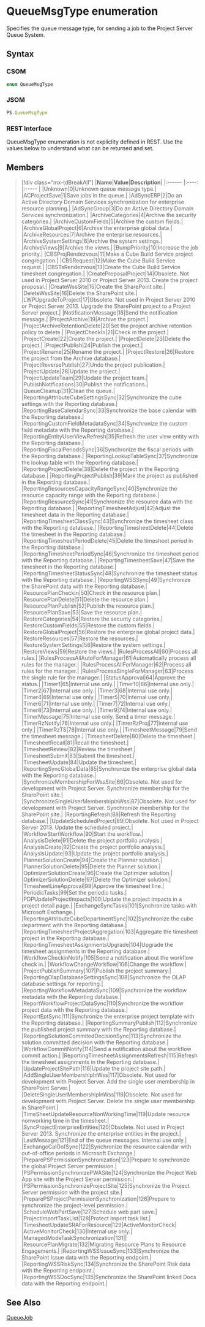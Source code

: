[comment]: # (Name:QueueMsgType)
[comment]: # (Name:Microsoft.Office.Project.Server.Library.QueueConstants+QueueMsgType)
[comment]: # (Type:Enum)
[comment]: # (Status:Verified)

# <a name="name"></a>QueueMsgType enumeration

<a name="description"></a>Specifies the queue message type, for sending a job to the Project Server Queue System.

## <a name="syntax"></a>Syntax

### CSOM

```cs
enum QueueMsgType 
```
### JSOM

```javascript
PS.QueueMsgType
```
### REST Interface

QueueMsgType enumeration is not expliclity defined in REST.  Use the values below to understand what can be returned and set.

## <a name="members"></a>Members

<a name="enumMembers"></a>
> [!div class="mx-tdBreakAll"]
|**Name**|**Value**|**Description**|
|:------ |:----: |:----- |
|<a name="Unknown"></a>Unknown|0|Unknown queue message type.|
|<a name="ACProjectSave"></a>ACProjectSave|1|Save jobs in the queue.|
|<a name="AdSyncERP"></a>AdSyncERP|2|Do an Active Directory Domain Services synchronization for enterprise resource planning.|
|<a name="AdSyncGroup"></a>AdSyncGroup|3|Do an Active Directory Domain Services synchronization.|
|<a name="ArchiveCategories"></a>ArchiveCategories|4|Archive the security categories.|
|<a name="ArchiveCustomFields"></a>ArchiveCustomFields|5|Archive the custom fields.|
|<a name="ArchiveGlobalProject"></a>ArchiveGlobalProject|6|Archive the enterprise global data.|
|<a name="ArchiveResources"></a>ArchiveResources|7|Archive the enterprise resources.|
|<a name="ArchiveSystemSettings"></a>ArchiveSystemSettings|8|Archive the system settings.|
|<a name="ArchiveViews"></a>ArchiveViews|9|Archive the views.|
|<a name="BumpPriority"></a>BumpPriority|10|Increase the job priority.|
|<a name="CBSProjRendezvous"></a>CBSProjRendezvous|11|Make a Cube Build Service project congregation.|
|<a name="CBSRequest"></a>CBSRequest|12|Make the Cube Build Service request.|
|<a name="CBSTsRendezvous"></a>CBSTsRendezvous|13|Create the Cube Build Service timesheet congregation.|
|<a name="CreateProposalProject"></a>CreateProposalProject|14|Obsolete. Not used in Project Server 2010 or Project Server 2013. Create the project proposal.|
|<a name="CreateWssSite"></a>CreateWssSite|15|Create the SharePoint site.|
|<a name="DeleteWssSite"></a>DeleteWssSite|16|Delete the SharePoint site.|
|<a name="LWPUpgradeToProject"></a>LWPUpgradeToProject|17|Obsolete. Not used in Project Server 2010 or Project Server 2013. Upgrade the SharePoint project to a Project Server project.|
|<a name="NotificationMessage"></a>NotificationMessage|18|Send the notification message.|
|<a name="ProjectArchive"></a>ProjectArchive|19|Archive the project.|
|<a name="ProjectArchiveRetentionDelete"></a>ProjectArchiveRetentionDelete|20|Set the project archive retention policy to delete.|
|<a name="ProjectCheckIn"></a>ProjectCheckIn|21|Check in the project.|
|<a name="ProjectCreate"></a>ProjectCreate|22|Create the project.|
|<a name="ProjectDelete"></a>ProjectDelete|23|Delete the project.|
|<a name="ProjectPublish"></a>ProjectPublish|24|Publish the project.|
|<a name="ProjectRename"></a>ProjectRename|25|Rename the project.|
|<a name="ProjectRestore"></a>ProjectRestore|26|Restore the project from the Archive database.|
|<a name="ProjectReversePublish"></a>ProjectReversePublish|27|Undo the project publication.|
|<a name="ProjectUpdate"></a>ProjectUpdate|28|Update the project.|
|<a name="ProjectUpdateTeam"></a>ProjectUpdateTeam|29|Update the project team.|
|<a name="PublishNotifications"></a>PublishNotifications|30|Publish the notifications.|
|<a name="QueueCleanup"></a>QueueCleanup|31|Clean the queue.|
|<a name="ReportingAttributeCubeSettingsSync"></a>ReportingAttributeCubeSettingsSync|32|Synchronize the cube settings with the Reporting database.|
|<a name="ReportingBaseCalendarSync"></a>ReportingBaseCalendarSync|33|Synchronize the base calendar with the Reporting database.|
|<a name="ReportingCustomFieldMetadataSync"></a>ReportingCustomFieldMetadataSync|34|Synchronize the custom field metadata with the Reporting database.|
|<a name="ReportingEntityUserViewRefresh"></a>ReportingEntityUserViewRefresh|35|Refresh the user view entity with the Reporting database.|
|<a name="ReportingFiscalPeriodsSync"></a>ReportingFiscalPeriodsSync|36|Synchronize the fiscal periods with the Reporting database.|
|<a name="ReportingLookupTableSync"></a>ReportingLookupTableSync|37|Synchronize the lookup table with the Reporting database.|
|<a name="ReportingProjectDelete"></a>ReportingProjectDelete|38|Delete the project in the Reporting database.|
|<a name="ReportingProjectPublish"></a>ReportingProjectPublish|39|Mark the project as published in the Reporting database.|
|<a name="ReportingResourcesCapacityRangeSync"></a>ReportingResourcesCapacityRangeSync|40|Synchronize the resource capacity range with the Reporting database.|
|<a name="ReportingResourceSync"></a>ReportingResourceSync|41|Synchronize the resource data with the Reporting database.|
|<a name="ReportingTimesheetAdjust"></a>ReportingTimesheetAdjust|42|Adjust the timesheet data in the Reporting database.|
|<a name="ReportingTimesheetClassSync"></a>ReportingTimesheetClassSync|43|Synchronize the timesheet class with the Reporting database.|
|<a name="ReportingTimesheetDelete"></a>ReportingTimesheetDelete|44|Delete the timesheet in the Reporting database.|
|<a name="ReportingTimesheetPeriodDelete"></a>ReportingTimesheetPeriodDelete|45|Delete the timesheet period in the Reporting database.|
|<a name="ReportingTimesheetPeriodSync"></a>ReportingTimesheetPeriodSync|46|Synchronize the timesheet period with the Reporting database.|
|<a name="ReportingTimesheetSave"></a>ReportingTimesheetSave|47|Save the timesheet in the Reporting database.|
|<a name="ReportingTimesheetStatusSync"></a>ReportingTimesheetStatusSync|48|Synchronize the timesheet status with the Reporting database.|
|<a name="ReportingWSSSync"></a>ReportingWSSSync|49|Synchronize the SharePoint data with the Reporting database.|
|<a name="ResourcePlanCheckIn"></a>ResourcePlanCheckIn|50|Check in the resource plan.|
|<a name="ResourcePlanDelete"></a>ResourcePlanDelete|51|Delete the resource plan.|
|<a name="ResourcePlanPublish"></a>ResourcePlanPublish|52|Publish the resource plan.|
|<a name="ResourcePlanSave"></a>ResourcePlanSave|53|Save the resource plan.|
|<a name="RestoreCategories"></a>RestoreCategories|54|Restore the security categories.|
|<a name="RestoreCustomFields"></a>RestoreCustomFields|55|Restore the custom fields.|
|<a name="RestoreGlobalProject"></a>RestoreGlobalProject|56|Restore the enterprise global project data.|
|<a name="RestoreResources"></a>RestoreResources|57|Restore the resources.|
|<a name="RestoreSystemSettings"></a>RestoreSystemSettings|58|Restore the system settings.|
|<a name="RestoreViews"></a>RestoreViews|59|Restore the views.|
|<a name="RulesProcessAll"></a>RulesProcessAll|60|Process all rules.|
|<a name="RulesProcessAllAutoForManager"></a>RulesProcessAllAutoForManager|61|Automatically process all rules for the manager.|
|<a name="RulesProcessAllForManager"></a>RulesProcessAllForManager|62|Process all rules for the manager.|
|<a name="RulesProcessSingleForManager"></a>RulesProcessSingleForManager|63|Process the single rule for the manager.|
|<a name="StatusApproval"></a>StatusApproval|64|Approve the status.|
|<a name="Timer1"></a>Timer1|65|Internal use only.|
|<a name="Timer10"></a>Timer10|66|Internal use only.|
|<a name="Timer2"></a>Timer2|67|Internal use only.|
|<a name="Timer3"></a>Timer3|68|Internal use only.|
|<a name="Timer4"></a>Timer4|69|Internal use only.|
|<a name="Timer5"></a>Timer5|70|Internal use only.|
|<a name="Timer6"></a>Timer6|71|Internal use only.|
|<a name="Timer7"></a>Timer7|72|Internal use only.|
|<a name="Timer8"></a>Timer8|73|Internal use only.|
|<a name="Timer9"></a>Timer9|74|Internal use only.|
|<a name="TimerMessage"></a>TimerMessage|75|Internal use only. Send a timer message.|
|<a name="TimerRzNotify"></a>TimerRzNotify|76|Internal use only.|
|<a name="TimerRzProj"></a>TimerRzProj|77|Internal use only.|
|<a name="TimerRzTS"></a>TimerRzTS|78|Internal use only.|
|<a name="TimesheetMessage"></a>TimesheetMessage|79|Send the timesheet message.|
|<a name="TimesheetDelete"></a>TimesheetDelete|80|Delete the timesheet.|
|<a name="TimesheetRecall"></a>TimesheetRecall|81|Recall the timesheet.|
|<a name="TimesheetReview"></a>TimesheetReview|82|Review the timesheet.|
|<a name="TimesheetSubmit"></a>TimesheetSubmit|83|Submit the timesheet.|
|<a name="TimesheetUpdate"></a>TimesheetUpdate|84|Update the timesheet.|
|<a name="ReportingSyncGlobalData"></a>ReportingSyncGlobalData|85|Synchronize the enterprise global data with the Reporting database.|
|<a name="SynchronizeMembershipForWssSite"></a>SynchronizeMembershipForWssSite|86|Obsolete. Not used for development with Project Server. Synchronize membership for the SharePoint site.|
|<a name="SynchronizeSingleUserMembershipInWss"></a>SynchronizeSingleUserMembershipInWss|87|Obsolete. Not used for development with Project Server. Synchronize membership for the SharePoint site.|
|<a name="ReportingRefresh"></a>ReportingRefresh|88|Refresh the Reporting database.|
|<a name="UpdateScheduledProject"></a>UpdateScheduledProject|89|Obsolete. Not used in Project Server 2013. Update the scheduled project.|
|<a name="WorkflowStartWorkflow"></a>WorkflowStartWorkflow|90|Start the workflow.|
|<a name="AnalysisDelete"></a>AnalysisDelete|91|Delete the project portfolio analysis.|
|<a name="AnalysisCreate"></a>AnalysisCreate|92|Create the project portfolio analysis.|
|<a name="AnalysisUpdate"></a>AnalysisUpdate|93|Update the project portfolio analysis.|
|<a name="PlannerSolutionCreate"></a>PlannerSolutionCreate|94|Create the Planner solution.|
|<a name="PlannerSolutionDelete"></a>PlannerSolutionDelete|95|Delete the Planner solution.|
|<a name="OptimizerSolutionCreate"></a>OptimizerSolutionCreate|96|Create the Optimizer solution.|
|<a name="OptimizerSolutionDelete"></a>OptimizerSolutionDelete|97|Delete the Optimizer solution.|
|<a name="TimesheetLineApproval"></a>TimesheetLineApproval|98|Approve the timesheet line.|
|<a name="PeriodicTasks"></a>PeriodicTasks|99|Set the periodic tasks.|
|<a name="PDPUpdateProjectImpacts"></a>PDPUpdateProjectImpacts|100|Update the project impacts in a project detail page.|
|<a name="ExchangeSyncTasks"></a>ExchangeSyncTasks|101|Synchronize tasks with Microsoft Exchange.|
|<a name="ReportingAttributeCubeDepartmentSync"></a>ReportingAttributeCubeDepartmentSync|102|Synchronize the cube department with the Reporting database.|
|<a name="ReportingTimesheetProjectAggregation"></a>ReportingTimesheetProjectAggregation|103|Aggregate the timesheet project in the Reporting database.|
|<a name="ReportingTimesheetAssignmentsUpgrade"></a>ReportingTimesheetAssignmentsUpgrade|104|Upgrade the timesheet assignments in the Reporting database.|
|<a name="WorkflowCheckinNotify"></a>WorkflowCheckinNotify|105|Send a notification about the workflow check in.|
|<a name="WorkflowChangeWorkflow"></a>WorkflowChangeWorkflow|106|Change the workflow.|
|<a name="ProjectPublishSummary"></a>ProjectPublishSummary|107|Publish the project summary.|
|<a name="ReportingOlapDatabaseSettingsSync"></a>ReportingOlapDatabaseSettingsSync|108|Synchronize the OLAP database settings for reporting.|
|<a name="ReportingWorkflowMetadataSync"></a>ReportingWorkflowMetadataSync|109|Synchronize the workflow metadata with the Reporting database.|
|<a name="ReportWorkflowProjectDataSync"></a>ReportWorkflowProjectDataSync|110|Synchronize the workflow project data with the Reporting database.|
|<a name="ReportEptSync"></a>ReportEptSync|111|Synchronize the enterprise project template with the Reporting database.|
|<a name="ReportingSummaryPublish"></a>ReportingSummaryPublish|112|Synchronize the published project summary with the Reporting database.|
|<a name="ReportingSolutionCommitedDecisionSync"></a>ReportingSolutionCommitedDecisionSync|113|Synchronize the solution committed decision with the Reporting database.|
|<a name="WorkflowCommitNotify"></a>WorkflowCommitNotify|114|Send a notification about the workflow commit action.|
|<a name="ReportingTimesheetAssignmentsRefresh"></a>ReportingTimesheetAssignmentsRefresh|115|Refresh the timesheet assignments in the Reporting database.|
|<a name="UpdateProjectSitePath"></a>UpdateProjectSitePath|116|Update the project site path.|
|<a name="AddSingleUserMembershipInWss"></a>AddSingleUserMembershipInWss|117|Obsolete. Not used for development with Project Server. Add the single user membership in SharePoint Server.|
|<a name="DeleteSingleUserMembershipInWss"></a>DeleteSingleUserMembershipInWss|118|Obsolete. Not used for development with Project Server. Delete the single user membership in SharePoint.|
|<a name="TimeSheetUpdateResourceNonWorkingTime"></a>TimeSheetUpdateResourceNonWorkingTime|119|Update resource nonworking time in the timesheet.|
|<a name="SyncProjectEnterpriseEntities"></a>SyncProjectEnterpriseEntities|120|Obsolete. Not used in Project Server 2013. Synchronize the enterprise entities in the project.|
|<a name="LastMessage"></a>LastMessage|121|End of the queue messages. Internal use only.|
|<a name="ExchangeCalOofSync"></a>ExchangeCalOofSync|122|Synchronize the resource calendar with out-of-office periods in Microsoft Exchange.|
|<a name="PreparePSPermissionSynchronization"></a>PreparePSPermissionSynchronization|123|Prepare to synchronize the global Project Server permission.|
|<a name="PSPermissionSynchronizePWASite"></a>PSPermissionSynchronizePWASite|124|Synchronize the Project Web App site with the Project Server permission.|
|<a name="PSPermissionSynchronizeProjectSite"></a>PSPermissionSynchronizeProjectSite|125|Synchronize the Project Server permission with the project site.|
|<a name="PreparePSProjectPermissionSynchronization"></a>PreparePSProjectPermissionSynchronization|126|Prepare to synchronize the project-level permission.|
|<a name="ScheduleWebPartSave"></a>ScheduleWebPartSave|127|Schedule web part save.|
|<a name="ProjectImportTaskList"></a>ProjectImportTaskList|128|Protect import task list.|
|<a name="TimesheetUpdateSRAForResource"></a>TimesheetUpdateSRAForResource|129|ActiveMonitorCheck|
|<a name="ActiveMonitorCheck"></a>ActiveMonitorCheck|130|Internal use only.|
|<a name="ManagedModeTaskSynchronization"></a>ManagedModeTaskSynchronization|131||
|<a name="ResourcePlanMigrate"></a>ResourcePlanMigrate|132|Migrating Resource Plans to Resource Engagements.|
|<a name="ReportingWSSIssueSync"></a>ReportingWSSIssueSync|133|Synchronize the SharePoint Issue data with the Reporting endpoint.|
|<a name="ReportingWSSRiskSync"></a>ReportingWSSRiskSync|134|Synchronize the SharePoint Risk data with the Reporting endpoint.|
|<a name="ReportingWSSDocSync"></a>ReportingWSSDocSync|135|Synchronize the SharePoint linked Docs data with the Reporting endpoint.|

## <a name="seeAlso"></a>See Also

[QueueJob](QueueJob.md)<br/>
